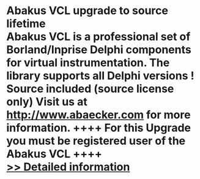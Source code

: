 # Abakus VCL upgrade to source lifetime<br />Abakus VCL is a professional set of Borland/Inprise Delphi components for virtual instrumentation. The library supports all Delphi versions ! Source included (source license only) Visit us at http://www.abaecker.com for more information. ++++ For this Upgrade you must be registered user of the Abakus VCL ++++<br />[>> Detailed information](https://secure.shareit.com/shareit/product.html?productid=300745883&affiliateid=200057808)